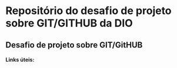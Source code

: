 # Repositório do desafio de projeto sobre GIT/GITHUB da DIO
## Desafio de projeto sobre GIT/GitHUB


#### Links úteis:
[Sintaxe básica MarkDown]: https://www.markdownguide.org/basic-syntax/

